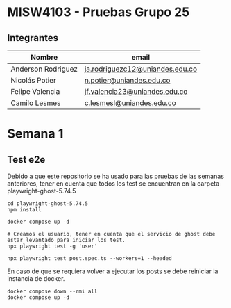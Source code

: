 ﻿# MISW4103 - Pruebas Grupo 25

## Integrantes

| Nombre             | email                           |
|--------------------|---------------------------------|
| Anderson Rodriguez | ja.rodriguezc12@uniandes.edu.co |
| Nicolás Potier     | n.potier@uniandes.edu.co        |
| Felipe Valencia    | jf.valencia23@uniandes.edu.co   |
| Camilo Lesmes      | c.lesmesl@uniandes.edu.co       |


# Semana 1

## Test e2e
Debido a que este repositorio se ha usado para las pruebas de las semanas anteriores, tener en cuenta que todos los test se encuentran en la carpeta playwright-ghost-5.74.5
``` shell
cd playwright-ghost-5.74.5
npm install

docker compose up -d

# Creamos el usuario, tener en cuenta que el servicio de ghost debe estar levantado para iniciar los test.
npx playwright test -g 'user'

npx playwright test post.spec.ts --workers=1 --headed
```

En caso de que se requiera volver a ejecutar los posts se debe reiniciar la instancia de docker.
``` shell
docker compose down --rmi all
docker compose up -d
```


